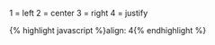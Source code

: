 <p class="b30" markdown="1">
1 = left
2 = center
3 = right
4 = justify
</p>
{% highlight javascript %}align: 4{% endhighlight %}